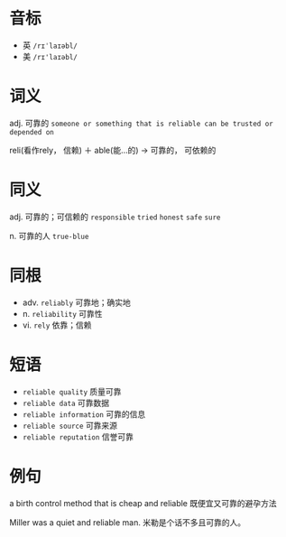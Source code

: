 # 音标

- 英 `/rɪˈlaɪəbl/`
- 美 `/rɪ'laɪəbl/`

# 词义

adj. 可靠的
`someone or something that is reliable can be trusted or depended on`



reli(看作rely， 信赖) ＋ able(能…的) → 可靠的， 可依赖的

# 同义

adj. 可靠的；可信赖的
`responsible` `tried` `honest` `safe` `sure`

n. 可靠的人
`true-blue`

# 同根

- adv. `reliably` 可靠地；确实地
- n. `reliability` 可靠性
- vi. `rely` 依靠；信赖

# 短语

- `reliable quality` 质量可靠
- `reliable data` 可靠数据
- `reliable information` 可靠的信息
- `reliable source` 可靠来源
- `reliable reputation` 信誉可靠

# 例句

a birth control method that is cheap and reliable
既便宜又可靠的避孕方法

Miller was a quiet and reliable man.
米勒是个话不多且可靠的人。


